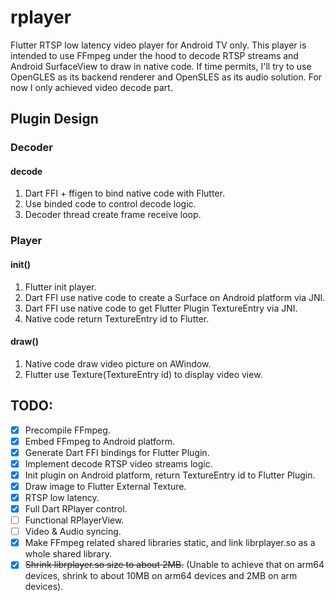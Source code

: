 # rplayer

Flutter RTSP low latency video player for Android TV only. This player is intended to use FFmpeg under the hood to decode RTSP streams and Android SurfaceView to draw in native code. If time permits, I'll try to use OpenGLES as its backend renderer and OpenSLES as its audio solution. For now I only achieved video decode part.

## Plugin Design

### Decoder

#### decode

1. Dart FFI + ffigen to bind native code with Flutter.
2. Use binded code to control decode logic.
3. Decoder thread create frame receive loop.

### Player

#### init()

1. Flutter init player. 
2. Dart FFI use native code to create a Surface on Android platform via JNI.
3. Dart FFI use native code to get Flutter Plugin TextureEntry via JNI.
4. Native code return TextureEntry id to Flutter.

#### draw()

1. Native code draw video picture on AWindow.
2. Flutter use Texture(TextureEntry id) to display video view.

## TODO:

- [x] Precompile FFmpeg.
- [x] Embed FFmpeg to Android platform.
- [x] Generate Dart FFI bindings for Flutter Plugin.
- [x] Implement decode RTSP video streams logic.
- [x] Init plugin on Android platform, return TextureEntry id to Flutter Plugin.
- [x] Draw image to Flutter External Texture.
- [x] RTSP low latency.
- [x] Full Dart RPlayer control.
- [ ] Functional RPlayerView.
- [ ] Video & Audio syncing.
- [x] Make FFmpeg related shared libraries static, and link librplayer.so as a whole shared library. 
- [x] ~~Shrink librplayer.so size to about 2MB.~~ (Unable to achieve that on arm64 devices, shrink to about 10MB on arm64 devices and 2MB on arm devices).